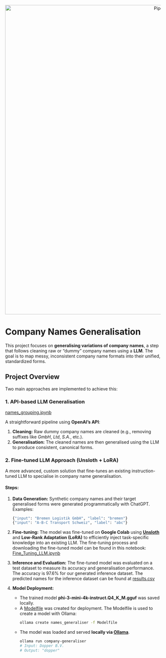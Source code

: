 <p align="center">
  <img src="https://raw.githubusercontent.com/trantrieuvy/names-generaliser/main/lora_with_unsloth.png" alt="Pipeline" width="1000"/>
</p>

# Company Names Generalisation

This project focuses on **generalising variations of company names**, a step that follows cleaning raw or “dummy” company names using a **LLM**.
The goal is to map messy, inconsistent company name formats into their unified, standardized forms.

## Project Overview

Two main approaches are implemented to achieve this:

### **1. API-based LLM Generalisation** 
[names_grouping.ipynb](https://github.com/trantrieuvy/names-generaliser/blob/main/names_grouping.ipynb)


A straightforward pipeline using **OpenAI’s API**:

1. **Cleaning:** Raw dummy company names are cleaned (e.g., removing suffixes like *GmbH*, *Ltd*, *S.A.*, etc.).
2. **Generalisation:** The cleaned names are then generalised using the LLM to produce consistent, canonical forms.

### **2. Fine-tuned LLM Approach (Unsloth + LoRA)**

A more advanced, custom solution that fine-tunes an existing instruction-tuned LLM to specialise in company name generalisation.

#### **Steps:**

1. **Data Generation:**
   Synthetic company names and their target generalised forms were generated programmatically with ChatGPT.
   Examples:
      ```python
   {"input": "Bremen Logistik GmbH", "label": "bremen"}
   {"input": "A-B-C Transport Schweiz", "label": "abc"}
   ```

3. **Fine-tuning:**
   The model was fine-tuned on **Google Colab** using **[Unsloth](https://github.com/unslothai/unsloth)** and **Low-Rank Adaptation (LoRA)** to efficiently inject task-specific knowledge into an existing LLM. The fine-tuning process and downloading the fine-tuned model can be found in this notebook: [Fine_Tuning_LLM.ipynb](https://github.com/trantrieuvy/names-generaliser/blob/main/Fine_Tuning_LLM.ipynb)

4. **Inference and Evaluation:**
   The fine-tuned model was evaluated on a test dataset to measure its accuracy and generalisation performance. The accuracy is 97.6% for our generated inference dataset. The predicted names for the inference dataset can be found at [results.csv](https://github.com/trantrieuvy/names-generaliser/blob/main/results.csv)

5. **Model Deployment:**

   * The trained model **phi-3-mini-4k-instruct.Q4_K_M.gguf** was saved locally.
   * A [Modelfile](https://github.com/trantrieuvy/names-generaliser/blob/main/Modelfile) was created for deployment.
     The Modelfile is used to create a model with Ollama:
      ```bash
      ollama create names_generaliser -f Modelfile
      ```
   * The model was loaded and served **locally via [Ollama](https://ollama.ai)**.
      ```bash
      ollama run company-generaliser
      # Input: Dopper B.V. 
      # Output: "dopper"
      ```

